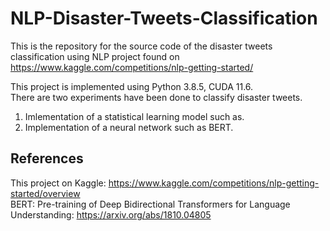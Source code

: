 # NLP-Disaster-Tweets-Classification
This is the repository for the source code of the disaster tweets classification using NLP project found on https://www.kaggle.com/competitions/nlp-getting-started/  

This project is implemented using Python 3.8.5, CUDA 11.6.  
There are two experiments have been done to classify disaster tweets.  
1) Imlementation of a statistical learning model such as.  
2) Implementation of a neural network such as BERT.  




## References

This project on Kaggle: https://www.kaggle.com/competitions/nlp-getting-started/overview  
BERT: Pre-training of Deep Bidirectional Transformers for Language Understanding: https://arxiv.org/abs/1810.04805
